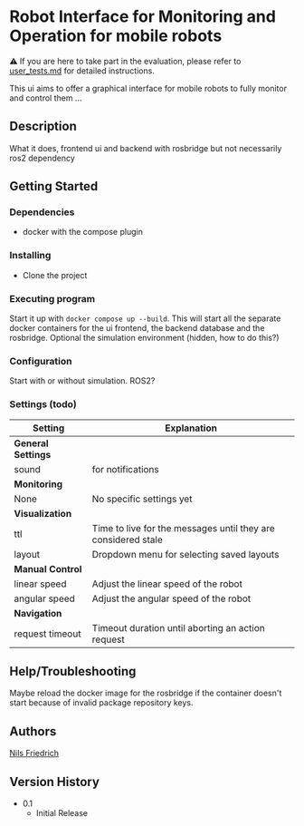 # Robot Interface for Monitoring and Operation for mobile robots

:warning: If you are here to take part in the evaluation, please refer to [user_tests.md](user_tests.md) for detailed instructions.

This ui aims to offer a graphical interface for mobile robots to fully monitor and control them ...

## Description

What it does, frontend ui and backend with rosbridge but not necessarily ros2 dependency

## Getting Started

### Dependencies

* docker with the compose plugin

### Installing

* Clone the project

### Executing program

Start it up with `docker compose up --build`.
This will start all the separate docker containers for the ui frontend, the backend database and the rosbridge.
Optional the simulation environment (hidden, how to do this?)

### Configuration

Start with or without simulation.
ROS2?

### Settings (todo)

| **Setting** | **Explanation** |
| ---------- | ---------- |
| **General Settings** |
| sound | for notifications |
| **Monitoring** ||
| None | No specific settings yet |
| **Visualization** ||
| ttl                | Time to live for the messages until they are considered stale   |
| layout             | Dropdown menu for selecting saved layouts                         |
| **Manual Control** ||
| linear speed | Adjust the linear speed of the robot |
| angular speed | Adjust the angular speed of the robot |
| **Navigation** ||
| request timeout | Timeout duration until aborting an action request |

## Help/Troubleshooting

Maybe reload the docker image for the rosbridge if the container doesn't start because of invalid package repository keys.

## Authors

[Nils Friedrich](mailto:nils-jonathan.friedrich@informatik.tu-freiberg.de)

## Version History

* 0.1
    * Initial Release
